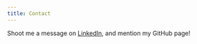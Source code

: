 ```yaml
---
title: Contact
---
```


Shoot me a message on [LinkedIn](https://www.linkedin.com/pub/kynan-rilee/69/8a6/833), and mention my GitHub page!
